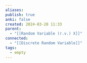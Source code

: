 ```yaml
---
aliases: 
publish: true
anki: false
created: 2024-03-20 11:33
parent:
  - "[[Random Variable (r.v.) X]]"
connected:
  - "[[Discrete Random Variable]]"
tags:
  - empty
---
```

